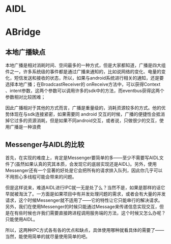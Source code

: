 # AIDL
# ABridge

## 本地广播缺点
本地广播是相对消耗时间、空间最多的一种方式，但是大家都知道，广播是四大组件之一，许多系统级的事件都是通过广播来通知的，比如说网络的变化、电量的变化，短信发送和接收的状态，所以，如果与android系统进行相关的通知，还是要选择本地广播；在BroadcastReceiver的 onReceive方法中，可以获得Context 、intent参数，这两个参数可以调用许多的sdk中的方法，而eventbus获得这两个参数相对比较困难；

因此广播相对于其他的方式而言，广播是重量级的，消耗资源较多的方式。他的优势体现在与sdk连接紧密，如果需要同 android 交互的时候，广播的便捷性会抵消掉它过多的资源消耗，但是如果不同android交互，或者说，只做很少的交互，使用广播是一种浪费


## Messenger与AIDL的比较
首先，在实现的难度上，肯定是Messenger要简单的多——至少不需要写AIDL文件了(虽然如果认真的究其本质，会发现它的底层实现还是AIDL)。另外，使用Messenger还有一个显著的好处是它会把所有的请求排入队列，因此你几乎可以不用担心多线程可能会带来的问题。

但是这样说来，难道AIDL进行IPC就一无是处了么？当然不是，如果是那样的话它早就被淘汰了。一方面是如果项目中有并发处理问题的需求，或者会有大量的并发请求，这个时候Messenger就不适用了——它的特性让它只能串行的解决请求。另外，我们在使用Messenger的时候只能通过Message来传递信息实现交互，但是在有些时候也许我们需要直接跨进程调用服务端的方法，这个时候又怎么办呢？只能使用AIDL。

所以，这两种IPC方式各有各的优点和缺点，具体使用哪种就看具体的需要了——当然，能使用简单的就尽量使用简单的吧。